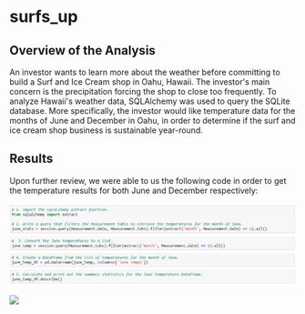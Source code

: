 # surfs_up

## Overview of the Analysis 

An investor wants to learn more about the weather before committing to build a Surf and Ice Cream shop in Oahu, Hawaii. The investor's main concern is the precipitation forcing the shop to close too frequently. To analyze Hawaii's weather data, SQLAlchemy was used to query the SQLite database. More specifically, the investor would like temperature data for the months of June and December in Oahu, in order to determine if the surf and ice cream shop business is sustainable year-round.

## Results

Upon further review, we were able to us the following code in order to get the temperature results for both June and December respectively: 

![](https://github.com/Mousse10/surfs_up/blob/main/Resources/Capture.PNG)

![](https://github.com/Mousse10/surfs_up/blob/main/Resources/Capture202.PNG)
